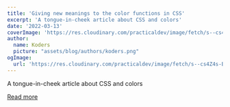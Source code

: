 ```yaml
---
title: 'Giving new meanings to the color functions in CSS'
excerpt: 'A tongue-in-cheek article about CSS and colors'
date: '2022-03-13'
coverImage: 'https://res.cloudinary.com/practicaldev/image/fetch/s--cs4Z4s-B--/c_imagga_scale,f_auto,fl_progressive,h_420,q_auto,w_1000/https://dev-to-uploads.s3.amazonaws.com/uploads/articles/vzvqx93d92zmyki5q9eb.jpeg'
author:
  name: Koders
  picture: "assets/blog/authors/koders.png"
ogImage:
  url: 'https://res.cloudinary.com/practicaldev/image/fetch/s--cs4Z4s-B--/c_imagga_scale,f_auto,fl_progressive,h_420,q_auto,w_1000/https://dev-to-uploads.s3.amazonaws.com/uploads/articles/vzvqx93d92zmyki5q9eb.jpeg'
---
```


A tongue-in-cheek article about CSS and colors

[Read more](https://dev.to/alvaromontoro/a-new-meaning-for-color-functions-in-css-488p)
